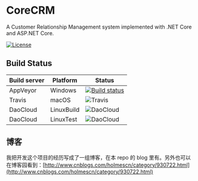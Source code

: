 # CoreCRM

A Customer Relationship Management system implemented with .NET Core and ASP.NET Core.

[![License](https://img.shields.io/badge/License-Apache%202.0-blue.svg)](LICENSE.txt)


## Build Status

| Build server| Platform       | Status |
|-------------|----------------|--------|
| AppVeyor    | Windows        |[![Build status](https://ci.appveyor.com/api/projects/status/fhhss7dm624hkyjg?svg=true)](https://ci.appveyor.com/project/holmescn/corecrm)|
| Travis      | macOS          |![Travis](https://travis-ci.org/holmescn/CoreCRM.svg?branch=master)|
| DaoCloud    | LinuxBuild     |![DaoCloud](https://ci.daocloud.io/api/badge/build/holmescn/corecrm)|
| DaoCloud    | LinuxTest      |![DaoCloud](https://ci.daocloud.io/api/badge/test/holmescn/corecrm)|

## 博客

我把开发这个项目的经历写成了一组博客，在本 repo 的 blog 里有。另外也可以在博客园看到：[http://www.cnblogs.com/holmescn/category/930722.html](http://www.cnblogs.com/holmescn/category/930722.html)

